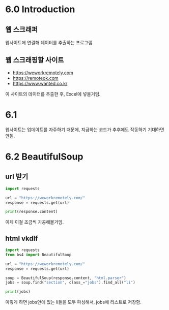 # 6.0 Introduction
## 웹 스크래퍼
웹사이트에 연결해 데이터를 추출하는 프로그램.

## 웹 스크래핑할 사이트
- https://weworkremotely.com
- https://remoteok.com
- https://www.wanted.co.kr

이 사이트의 데이터를 추출한 후, Excel에 넣을거임.

# 6.1
웹사이트는 업데이트를 자주하기 때문에, 지금하는 코드가 추후에도 작동하기 기대하면 안됨.

# 6.2 BeautifulSoup
## url 받기
```py
import requests

url = "https://weworkremotely.com/"
response = requests.get(url)

print(response.content)
```
이제 이걸 조금씩 가공해볼거임.

## html vkdlf
```py
import requests
from bs4 import BeautifulSoup

url = "https://weworkremotely.com/"
response = requests.get(url)

soup = BeautifulSoup(response.content, "html.parser")
jobs = soup.find("section", class_="jobs").find_all("li")

print(jobs)
```
이렇게 하면 jobs안에 있는 li들을 모두 파싱해서, jobs에 리스트로 저장함.
